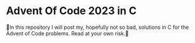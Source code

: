 # Advent Of Code 2023 in C 
🎄In this repository I will post my, hopefully not so bad, solutions in C for the Advent of Code problems. Read at your own risk.🎄
